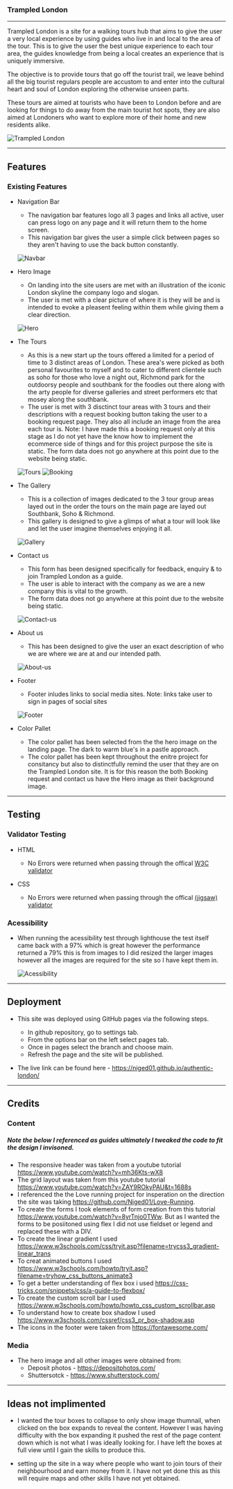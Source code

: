 ### Trampled London
-------
Trampled London is a site for a walking tours hub that aims to give the user a very local experience by using guides who live in and local to the area of the tour. This is to give the user the best unique experience to each tour area, the guides knowledge from being a local creates an experience that is uniquely immersive. 

The objective is to provide tours that go off the tourist trail, we leave behind all the big tourist regulars people are accustom to and enter into the cultural heart and soul of London exploring the otherwise unseen parts. 

These tours are aimed at tourists who have been to London before and are looking for things to do away from the main tourist hot spots, they are also aimed at Londoners who want to explore more of their home and new residents alike.

![Trampled London](assets/images/responsive1.png)

---------
## Features

### Existing Features

* Navigation Bar
    * The navigation bar features logo all 3 pages and links all active, user can press logo on any page and it will return them to the home screen.
    * This navigation bar gives the user a simple click between pages so they aren't having to use the back button constantly.

    ![Navbar](assets/images/header.png)

* Hero Image
    * On landing into the site users are met with an illustration of the iconic London skyline the company logo and slogan.
    * The user is met with a clear picture of where it is they will be and is intended to evoke a pleasent feeling within them while giving them a clear direction.

    ![Hero](assets/images/hero.png)

* The Tours
    * As this is a new start up the tours offered a limited for a period of time to 3 distinct areas of London. These area's were picked as both personal favourites to myself and to cater to different clientele such as soho for those who love a night out, Richmond park for the outdoorsy people and southbank for the foodies out there along with the arty people for diverse galleries and street performers etc that mosey along the southbank.
    * The user is met with 3 disctinct tour areas with 3 tours and their descriptions with a request booking button taking the user to a booking request page. They also all include an image from the area each tour is. Note: I have made this a booking request only at this stage as I do not yet have the know how to implement the ecommerce side of things and for this project purpose the site is static. The form data does not go anywhere at this point due to the website being static.

    ![Tours](assets/images/tours1.png)
    ![Booking](assets/images/booking1.png)

* The Gallery 
    * This is a collection of images dedicated to the 3 tour group areas layed out in the order the tours on the main page are layed out Southbank, Soho & Richmond.
    * This gallery is designed to give a glimps of what a tour will look like and let the user imagine themselves enjoying it all.

    ![Gallery](assets/images/gallery1.png)

* Contact us
    * This form has been designed specifically for feedback, enquiry & to join Trampled London as a guide. 
    * The user is able to interact with the company as we are a new company this is vital to the growth.
    * The form data does not go anywhere at this point due to the website being static.

  ![Contact-us](assets/images/contact1.png)

* About us
    * This has been designed to give the user an exact description of who we are where we are at and our intended path.

    ![About-us](assets/images/about1.png)

* Footer
    * Footer inludes links to social media sites. Note: links take user to sign in pages of social sites

    ![Footer](assets/images/footer1.png)

* Color Pallet
    * The color pallet has been selected from the the hero image on the landing page. The dark to warm blue's in a pastle approach.
    * The color pallet has been kept throughout the enitre project for consitancy but also to distinctfully remind the user that they are on the Trampled London site. It is for this reason the both Booking request and contact us have the Hero image as their background image.

---------

## Testing

### Validator Testing

* HTML
    * No Errors were returned when passing through the offical [W3C validator](https://validator.w3.org/nu/?doc=https%3A%2F%2Fniged01.github.io%2Fauthentic-london%2F)

* CSS
    * No Errors were returned when passing through the offical [(jigsaw) validator](https://jigsaw.w3.org/css-validator/validator)

### Acessibility

* When running the acessibility test through lighthouse  the test itself came back with a 97% which is great however the performance returned a 79% this is from images to I did resized the larger images however all the images are required for the site so I have kept them in.

    ![Acessibility](assets/images/acessibility.png)

----------
## Deployment

* This site was deployed using GitHub pages via the following steps.
    * In github repository, go to settings tab.
    * From the options bar on the left select pages tab.
    * Once in pages select the branch and choose main.
    * Refresh the page and the site will be published.

* The live link can be found here - https://niged01.github.io/authentic-london/

------------

## Credits

### Content

##### Note the below I referenced as guides ultimately I tweaked the code to fit the design I invisoned.

* The responsive header was taken from a youtube tutorial https://www.youtube.com/watch?v=mh36Kts-wX8
* The grid layout was taken from this youtube tutorial https://www.youtube.com/watch?v=ZAY9ROkyPAU&t=1688s
* I referenced the the Love running project for insperation on the direction the site was taking https://github.com/Niged01/Love-Running. 
* To create the forms I took elements of form creation from this tutorial https://www.youtube.com/watch?v=8yrTnjo0TWw. But as I wanted the forms to be posiitoned using flex I did not use fieldset or legend and replaced these with a DIV. 
* To create the linear gradient I used https://www.w3schools.com/css/tryit.asp?filename=trycss3_gradient-linear_trans
* To creat animated buttons I used https://www.w3schools.com/howto/tryit.asp?filename=tryhow_css_buttons_animate3
* To get a better understanding of flex box i used https://css-tricks.com/snippets/css/a-guide-to-flexbox/
* To create the custom scroll bar I used https://www.w3schools.com/howto/howto_css_custom_scrollbar.asp
* To understand how to create box shadow I used https://www.w3schools.com/cssref/css3_pr_box-shadow.asp 
* The icons in the footer were taken from https://fontawesome.com/

### Media 

* The hero image and all other images were obtained from:
     * Deposit photos - https://depositphotos.com/
     * Shuttersotck - https://www.shutterstock.com/

------------

## Ideas not implimented

* I wanted the tour boxes to collapse to only show image thumnail, when clicked on the box expands to reveal the content. However I was having difficulty with the box expanding it pushed the rest of the page content down which is not what I was ideally looking for. I have left the boxes at full view until I gain the skills to produce this.

* setting up the site in a way where people who want to join tours of their neighbourhood and earn money from it. I have not yet done this as this will require maps and other skills I have not yet obtained. 